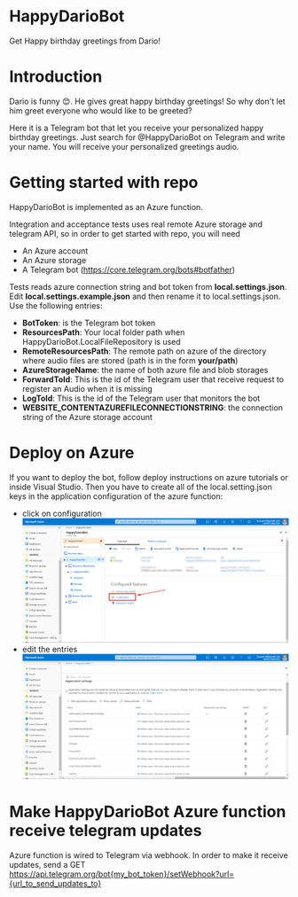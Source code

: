# HappyDarioBot
Get Happy birthday greetings from Dario!

# Introduction
Dario is funny 😊. He gives great happy birthday greetings! So why don't let him greet everyone who would like to be greeted?

Here it is a Telegram bot that let you receive your personalized happy birthday greetings. Just search for @HappyDarioBot on Telegram and write your name.
You will receive your personalized greetings audio.

# Getting started with repo
HappyDarioBot is implemented as an Azure function.

Integration and acceptance tests uses real remote Azure storage and telegram API, so in order to get started with repo, you will need 
 * An Azure account
 * An Azure storage
 * A Telegram bot (https://core.telegram.org/bots#botfather)
 
Tests reads azure connection string and bot token from **local.settings.json**. 
Edit **local.settings.example.json** and then rename it to local.settings.json. Use the following entries:

 * **BotToken**: is the Telegram bot token
 * **ResourcesPath**: Your local folder path when HappyDarioBot.LocalFileRepository is used
 * **RemoteResourcesPath**: The remote path on azure of the directory where audio files are stored (path is in the form **your/path**)
 * **AzureStorageName**: the name of both azure file and blob storages
 * **ForwardToId**: This is the id of the Telegram user that receive request to register an Audio when it is missing
 * **LogToId**: This is the id of the Telegram user that monitors the bot
 * **WEBSITE_CONTENTAZUREFILECONNECTIONSTRING**: the connection string of the Azure storage account

# Deploy on Azure
If you want to deploy the bot, follow deploy instructions on azure tutorials or inside Visual Studio. 
Then you have to create all of the local.setting.json keys in the application configuration of the azure function:

 - click on configuration <img src=https://github.com/lucapiccinelli/HappyDarioBot/blob/master/Docs/assets/configuration.png width=1000px />
 - edit the entries <img src=https://github.com/lucapiccinelli/HappyDarioBot/blob/master/Docs/assets/configuration2.png width=1000px />
 
# Make HappyDarioBot Azure function receive telegram updates
Azure function is wired to Telegram via webhook. In order to make it receive updates, send a
GET https://api.telegram.org/bot{my_bot_token}/setWebhook?url={url_to_send_updates_to}
